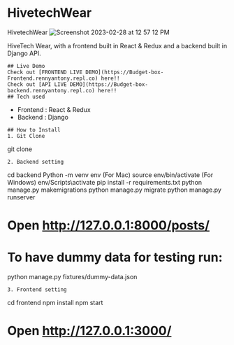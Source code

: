 # HivetechWear
HivetechWear
![Screenshot 2023-02-28 at 12 57 12 PM](https://user-images.githubusercontent.com/112057794/221783529-bd5fcb49-dfc9-4ab6-b0ff-716ce0beb347.png)


HiveTech Wear, with a frontend built in React & Redux and a backend built in Django API.
```
## Live Demo
Check out [FRONTEND LIVE DEMO](https://Budget-box-Frontend.rennyantony.repl.co) here!!
Check out [API LIVE DEMO](https://Budget-box-backend.rennyantony.repl.co) here!!
## Tech used
```
* Frontend : React & Redux
* Backend : Django
```
## How to Install
1. Git Clone
```
git clone 
```
2. Backend setting
```
cd backend
Python -m venv env
(For Mac) source env/bin/activate
(For Windows) env/Scripts\activate
pip install -r requirements.txt
python manage.py makemigrations
python manage.py migrate
python manage.py runserver
# Open http://127.0.0.1:8000/posts/
# To have dummy data for testing run:
python manage.py fixtures/dummy-data.json
```
3. Frontend setting
```
cd frontend
npm install
npm start
# Open http://127.0.0.1:3000/
```
